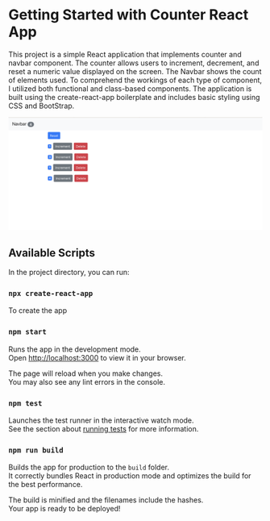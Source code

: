 # Getting Started with Counter React App

This project is a simple React application that implements counter and navbar component. The counter allows users to increment, decrement, and reset a numeric value displayed on the screen. The Navbar shows the count of elements used. To comprehend the workings of each type of component, I utilized both functional and class-based components. The application is built using the create-react-app boilerplate and includes basic styling using CSS and BootStrap. 

![](https://github.com/dhillonajender/React-Counter/blob/main/Screenshot%202023-04-10%20at%205.10.52%20PM.png)



## Available Scripts


In the project directory, you can run:
### `npx create-react-app`
To create the app

### `npm start`

Runs the app in the development mode.\
Open [http://localhost:3000](http://localhost:3000) to view it in your browser.

The page will reload when you make changes.\
You may also see any lint errors in the console.

### `npm test`

Launches the test runner in the interactive watch mode.\
See the section about [running tests](https://facebook.github.io/create-react-app/docs/running-tests) for more information.

### `npm run build`

Builds the app for production to the `build` folder.\
It correctly bundles React in production mode and optimizes the build for the best performance.

The build is minified and the filenames include the hashes.\
Your app is ready to be deployed!




